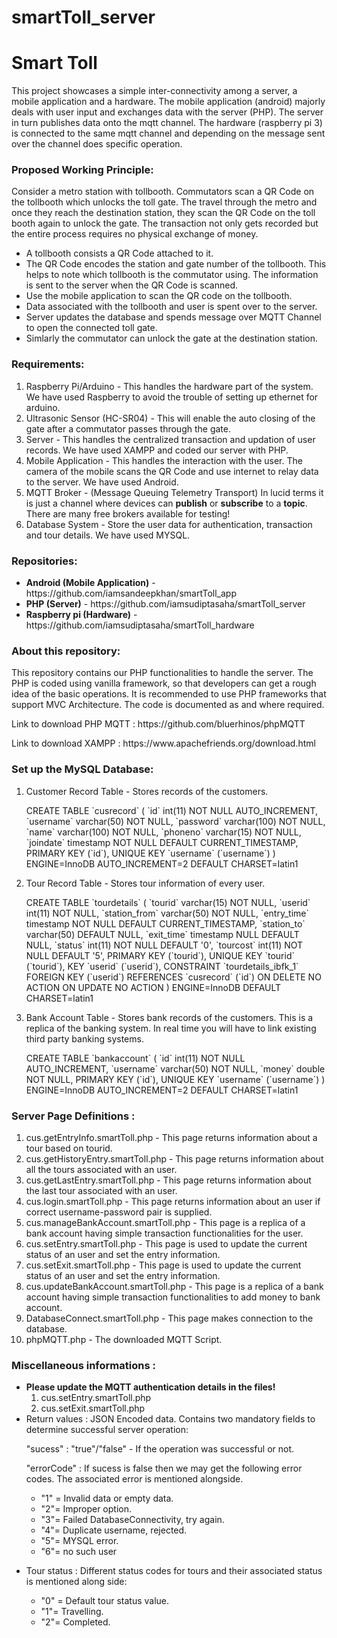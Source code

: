 # smartToll_server
<h1>Smart Toll</h1>
<p>This project showcases a simple inter-connectivity among a server, a mobile application and a hardware. The mobile application (android) majorly deals with user input and exchanges data with the server (PHP). The server in turn publishes data onto the mqtt channel. The hardware (raspberry pi 3) is connected to the same mqtt channel and depending on the message sent over the channel does specific operation.<p>

<h3>Proposed Working Principle:</h3>
<p>Consider a metro station with tollbooth. Commutators scan a QR Code on the tollbooth which unlocks the toll gate. The travel through the metro and once they reach the destination station, they scan the QR Code on the toll booth again to unlock the gate. The transaction not only gets recorded but the entire process requires no physical exchange of money. <p>
<ul>
  <li>A tollbooth consists a QR Code attached to it.</li>
  <li>The QR Code encodes the station and gate number of the tollbooth. This helps to note which tollbooth is the commutator using. The   information is sent to the server when the QR Code is scanned.</li>
  <li>Use the mobile application to scan the QR code on the tollbooth.</li>
  <li>Data associated with the tollbooth and user is spent over to the server.</li>
  <li>Server updates the database and spends message over MQTT Channel to open the connected toll gate.</li>
  <li>Simlarly the commutator can unlock the gate at the destination station.</li>
</ul>

<h3>Requirements:</h3>
<ol>
  <li>Raspberry Pi/Arduino - This handles the hardware part of the system. We have used Raspberry to avoid the trouble of setting up        ethernet for arduino.</li>
  <li>Ultrasonic Sensor (HC-SR04) - This will enable the auto closing of the gate after a commutator passes through the gate.</li>
  <li>Server</u> - This handles the centralized transaction and updation of user records. We have used XAMPP and coded our server with      PHP.</li>
  <li>Mobile Application - This handles the interaction with the user. The camera of the mobile scans the QR Code and use internet to     relay data to the server. We have used Android.</li>
  <li>MQTT Broker - (Message Queuing Telemetry Transport) In lucid terms it is just a channel where devices can <b>publish</b> or         <b>subscribe</b> to a <b>topic</b>. There are many free brokers available for testing!</li>
   <li>Database System - Store the user data for authentication, transaction and tour details. We have used MYSQL.</li>
  </ol>

<h3>Repositories:</h3>
<ul>
  <li><b>Android (Mobile Application)</b> - https://github.com/iamsandeepkhan/smartToll_app</li>
  <li><b>PHP (Server)</b> - https://github.com/iamsudiptasaha/smartToll_server</li>
  <li><b>Raspberry pi (Hardware)</b> - https://github.com/iamsudiptasaha/smartToll_hardware</li>
</ul>
    
 <h3>About this repository:</h3>

<p>This repository contains our PHP functionalities to handle the server. The PHP is coded using vanilla framework, so that developers can get a rough idea of the basic operations. It is recommended to use PHP frameworks that support MVC Architecture. The code is documented as and where required.</p>

<p>Link to download PHP MQTT : https://github.com/bluerhinos/phpMQTT</p>
<p>Link to download XAMPP : https://www.apachefriends.org/download.html</p>

<h3>Set up the MySQL Database:</h3>
<ol>
  <li>Customer Record Table - Stores records of the customers.
    <p>CREATE TABLE `cusrecord` (
 `id` int(11) NOT NULL AUTO_INCREMENT,
 `username` varchar(50) NOT NULL,
 `password` varchar(100) NOT NULL,
 `name` varchar(100) NOT NULL,
 `phoneno` varchar(15) NOT NULL,
 `joindate` timestamp NOT NULL DEFAULT CURRENT_TIMESTAMP,
 PRIMARY KEY (`id`),
 UNIQUE KEY `username` (`username`)
) ENGINE=InnoDB AUTO_INCREMENT=2 DEFAULT CHARSET=latin1</p>
  </li>
  
  <li>Tour Record Table - Stores tour information of every user.
    <p>CREATE TABLE `tourdetails` (
 `tourid` varchar(15) NOT NULL,
 `userid` int(11) NOT NULL,
 `station_from` varchar(50) NOT NULL,
 `entry_time` timestamp NOT NULL DEFAULT CURRENT_TIMESTAMP,
 `station_to` varchar(50) DEFAULT NULL,
 `exit_time` timestamp NULL DEFAULT NULL,
 `status` int(11) NOT NULL DEFAULT '0',
 `tourcost` int(11) NOT NULL DEFAULT '5',
 PRIMARY KEY (`tourid`),
 UNIQUE KEY `tourid` (`tourid`),
 KEY `userid` (`userid`),
 CONSTRAINT `tourdetails_ibfk_1` FOREIGN KEY (`userid`) REFERENCES `cusrecord` (`id`) ON DELETE NO ACTION ON UPDATE NO ACTION
) ENGINE=InnoDB DEFAULT CHARSET=latin1</p>
  </li>
  
  
  
  
  <li>Bank Account Table - Stores bank records of the customers. This is a replica of the banking system. 
  In real time you will have to link existing third party banking systems.
    <p>CREATE TABLE `bankaccount` (
 `id` int(11) NOT NULL AUTO_INCREMENT,
 `username` varchar(50) NOT NULL,
 `money` double NOT NULL,
 PRIMARY KEY (`id`),
 UNIQUE KEY `username` (`username`)
) ENGINE=InnoDB AUTO_INCREMENT=2 DEFAULT CHARSET=latin1</p>
  </li>
  
</ol>

<h3>Server Page Definitions : </h3>
<ol>
  <li>cus.getEntryInfo.smartToll.php - This page returns information about a tour based on tourid.</li>
  <li>cus.getHistoryEntry.smartToll.php - This page returns information about all the tours associated with an user.</li>
  <li>cus.getLastEntry.smartToll.php - This page returns information about the last tour associated with an user.</li>
  <li>cus.login.smartToll.php - This page returns information about an user if correct username-password pair is supplied.</li>
  <li>cus.manageBankAccount.smartToll.php - This page is a replica of a bank account having simple transaction functionalities for the user.</li>
  <li>cus.setEntry.smartToll.php - This page is used to update the current status of an user and set the entry information.</li>
  <li>cus.setExit.smartToll.php - This page is used to update the current status of an user and set the entry information.</li>
  <li>cus.updateBankAccount.smartToll.php - This page is a replica of a bank account having simple transaction functionalities to add money to bank account.</li>
  <li>DatabaseConnect.smartToll.php - This page makes connection to the database.</li>
  <li>phpMQTT.php - The downloaded MQTT Script.</li>
</ol>

<h3>Miscellaneous informations : </h3>
<ul>
  <li><b>Please update the MQTT authentication details in the files!</b>
    <ol>
      <li>cus.setEntry.smartToll.php</li>
      <li>cus.setExit.smartToll.php</li>
    </ol>
  </li>
  <li>Return values : JSON Encoded data. Contains two mandatory fields to determine successful server operation:
    <p>"sucess" : "true"/"false" - If the operation was successful or not.</p>
    <p>"errorCode" : If sucess is false then we may get the following error codes. The associated error is mentioned alongside.<p>
    <p>
      <ul>
        <li>"1" = Invalid data or empty data.
        <li>"2"= Improper option.
        <li>"3"= Failed DatabaseConnectivity, try again.
        <li>"4"= Duplicate username, rejected.
        <li>"5"= MYSQL error.
        <li>"6"= no such user</li>
     </ul>
    </p>
  </li>
  
   <li>Tour status : Different status codes for tours and their associated status is mentioned along side:
     <p>
      <ul>
        <li>"0" = Default tour status value.
        <li>"1"= Travelling.
        <li>"2"= Completed.
     </ul>
    </p>
  </li>
</ul>

